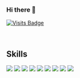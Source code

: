 ### Hi there 👋
[![Visits Badge](https://img.shields.io/badge/visit-website-brightgreen)](https://ara-systems.net)


<br>

## Skills

![](https://img.shields.io/badge/-ReactJs-61DAFB?logo=react&logoColor=white)
![](https://img.shields.io/badge/-JavaScript-informational?style=flat&logo=JavaScript&logoColor=white&color=F7DF1E)
![](https://img.shields.io/badge/-TypeScript-informational?style=flat&logo=TypeScript&logoColor=white&color=3178C6)
![](https://img.shields.io/badge/Code-Java-informational?style=flat&logo=Java&logoColor=white&color=4AB197)
![](https://img.shields.io/badge/-C#-informational?style=flat&logo=c-sharp&logoColor=white&color=239120)
![](https://img.shields.io/badge/-C++-informational?style=flat&logo=c++&logoColor=white&color=239120)
![](https://img.shields.io/badge/-.NET-informational?style=flat&logo=.net&logoColor=white&color=512BD4)
![](https://img.shields.io/badge/-CSS-informational?style=flat&logo=css3&logoColor=white&color=1572B6)
![](https://img.shields.io/badge/-HTML-informational?style=flat&logo=html5&logoColor=white&color=E34F26)

